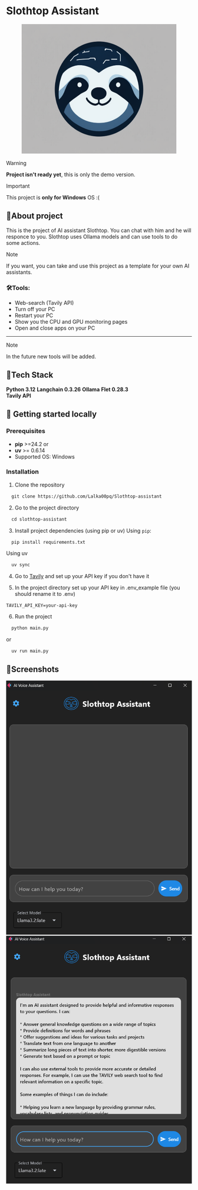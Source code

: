 # Slothtop Assistant
<p align="center">
   <img src='screenshots/86f52602-691d-4af2-b451-37f4e1d93510.jpg' width=420 height=350>
</p>

>[!warning] 
>**Project isn't ready yet**, this is only the demo version.

>[!important] 
>This project is **only for Windows** OS :(  

## 🦥About project

This is the project of AI assistant Slothtop. You can chat with him and he will responce to you. Slothtop uses Ollama models and can use tools to do some actions. 

>[!note] 
>If you want, you can take and use this project as a template for your own AI assistants. 
### 🛠Tools:

- Web-search (Tavily API)
- Turn off your PC
- Restart your PC
- Show you the CPU and GPU monitoring pages
- Open and close apps on your PC
****
>[!note] 
> In the future new tools will be added. 

## 🔎Tech Stack
**Python 3.12** 
**Langchain 0.3.26**
**Ollama** 
**Flet 0.28.3**  
**Tavily API**
## 🚀 Getting started locally
### Prerequisites
- **pip** >=24.2
	or 
- **uv** >= 0.6.14
- Supported OS: Windows

### Installation 
1) Clone the repository
```bash
  git clone https://github.com/Lalka00pq/Slothtop-assistant
```

2) Go to the project directory
```bash
  cd slothtop-assistant
```

3) Install project dependencies (using pip or uv)
   Using `pip`:
```bash
  pip install requirements.txt
```
   Using uv
```bash
  uv sync
```

4) Go to [Tavily](https://www.tavily.com/) and set up your API key if you don't have it

5) In the project directory set up your API key in .env_example file (you should rename it to .env)
```env
TAVILY_API_KEY=your-api-key
```

6) Run the project
```bash
  python main.py
```
or
```bash
  uv run main.py
```
## 📸Screenshots
<center><img src='screenshots/Screen1.png'></center>
<center><img src='screenshots/Screenshot2.png'></center>
